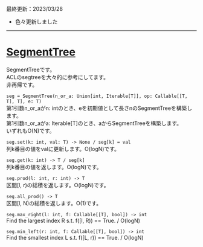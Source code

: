 最終更新：2023/03/28  

- 色々更新しました  

_____
# [SegmentTree](https://github.com/titanium-22/Library/blob/main/DataStructures/SegmentTree/SegmentTree.py)
SegmentTreeです。  
ACLのsegtreeを大々的に参考にしてます。  
非再帰です。

```seg = SegmentTree(n_or_a: Union[int, Iterable[T]], op: Callable[[T, T], T], e: T)```  
第1引数n_or_aがn: intのとき、eを初期値として長さnのSegmentTreeを構築します。  
第1引数n_or_aがa: Iterable[T]のとき、aからSegmentTreeを構築します。  
いずれもO(N)です。

```seg.set(k: int, val: T) -> None / seg[k] = val```  
列k番目の値をvalに更新します。O(logN)です。

```seg.get(k: int) -> T / seg[k]```  
列k番目の値を返します。O(logN)です。

```seg.prod(l: int, r: int) -> T```  
区間[l, r)の総積を返します。O(logN)です。

```seg.all_prod() -> T```  
区間[l, N)の総積を返します。O(1)です。

```seg.max_right(l: int, f: Callable[[T], bool]) -> int```  
Find the largest index R s.t. f([l, R)) == True. / O(logN)

```seg.min_left(r: int, f: Callable[[T], bool]) -> int```  
Find the smallest index L s.t. f([L, r)) == True. / O(logN)
